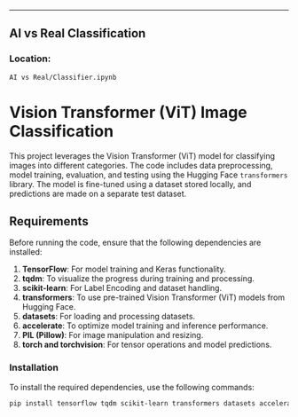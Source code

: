 
---

## AI vs Real Classification

### Location:
`AI vs Real/Classifier.ipynb`

# Vision Transformer (ViT) Image Classification

This project leverages the Vision Transformer (ViT) model for classifying images into different categories. The code includes data preprocessing, model training, evaluation, and testing using the Hugging Face `transformers` library. The model is fine-tuned using a dataset stored locally, and predictions are made on a separate test dataset.

## Requirements

Before running the code, ensure that the following dependencies are installed:

1. **TensorFlow**: For model training and Keras functionality.
2. **tqdm**: To visualize the progress during training and processing.
3. **scikit-learn**: For Label Encoding and dataset handling.
4. **transformers**: To use pre-trained Vision Transformer (ViT) models from Hugging Face.
5. **datasets**: For loading and processing datasets.
6. **accelerate**: To optimize model training and inference performance.
7. **PIL (Pillow)**: For image manipulation and resizing.
8. **torch and torchvision**: For tensor operations and model predictions.

### Installation

To install the required dependencies, use the following commands:

```bash
pip install tensorflow tqdm scikit-learn transformers datasets accelerate torch torchvision
